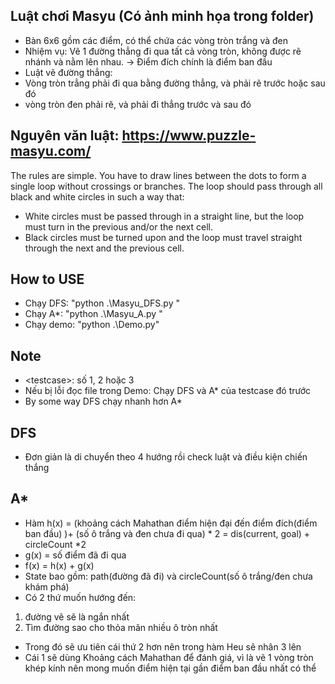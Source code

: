## Luật chơi Masyu (Có ảnh minh họa trong folder)
- Bàn 6x6 gồm các điểm, có thể chứa các vòng tròn trắng và đen
- Nhiệm vụ: Vẽ 1 đường thẳng đi qua tất cả vòng tròn, không được rẽ nhánh và nằm lên nhau. -> Điểm đích chính là điểm ban đầu
- Luật vẽ đường thẳng:
- Vòng tròn trẳng phải đi qua bằng đường thẳng, và phải rẽ trước hoặc sau đó
- vòng tròn đen phải rẽ, và phải đi thẳng trước và sau đó
## Nguyên văn luật: https://www.puzzle-masyu.com/
The rules are simple. You have to draw lines between the dots to form a single loop without crossings or branches. The loop should pass through all black and white circles in such a way that:
- White circles must be passed through in a straight line, but the loop must turn in the previous and/or the next cell.
- Black circles must be turned upon and the loop must travel straight through the next and the previous cell.
## How to USE
- Chạy DFS: "python .\Masyu_DFS.py <testcase>"
- Chạy A*: "python .\Masyu_A.py <testcase>"
- Chạy demo: "python .\Demo.py"
## Note
* \<testcase\>: số 1, 2 hoặc 3
* Nếu bị lỗi đọc file trong Demo: Chạy DFS và A* của testcase đó trước
* By some way DFS chạy nhanh hơn A*

## DFS
- Đơn giản là di chuyển theo 4 hướng rồi check luật và điều kiện chiến thắng
## A*
- Hàm h(x) = (khoảng cách Mahathan điểm hiện đại đến điểm đích(điểm ban đầu) )+ (số ô trắng và đen chưa đi qua) * 2
 = dis(current, goal) + circleCount *2
- g(x) = số điểm đã đi qua
- f(x) = h(x) + g(x)
- State bao gồm: path(đường đã đi) và circleCount(số ô trắng/đen chưa khám phá)
- Có 2 thứ muốn hướng đến: 
1. đường vẽ sẽ là ngắn nhất 
2. Tìm đường sao cho thỏa mãn nhiều ô tròn nhất
- Trong đó sẽ ưu tiên cái thứ 2 hơn nên trong hàm Heu sẽ nhân 3 lên
- Cái 1 sẽ dùng Khoảng cách Mahathan để đánh giá, vì là vẽ 1 vòng tròn khép kính nên mong muốn điểm hiện tại gần điểm ban đầu nhất có thể
